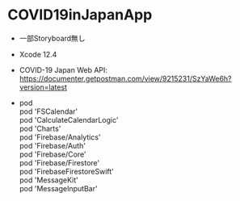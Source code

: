 # COVID19inJapanApp

- 一部Storyboard無し

- Xcode 12.4

- COVID-19 Japan Web API:
 https://documenter.getpostman.com/view/9215231/SzYaWe6h?version=latest

- pod<br>
  pod 'FSCalendar'<br>
  pod 'CalculateCalendarLogic'<br>
  pod 'Charts'	<br>
  pod 'Firebase/Analytics'<br>
  pod 'Firebase/Auth'<br>
  pod 'Firebase/Core'<br>
  pod 'Firebase/Firestore'<br>
  pod 'FirebaseFirestoreSwift'<br>
  pod 'MessageKit'<br>
  pod 'MessageInputBar'<br>


